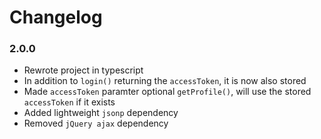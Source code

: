 # Changelog

### 2.0.0 

- Rewrote project in typescript
- In addition to `login()` returning the `accessToken`, it is now also stored
- Made `accessToken` paramter optional `getProfile()`, will use the stored `accessToken` if it exists
- Added lightweight `jsonp` dependency
- Removed `jQuery ajax` dependency
